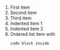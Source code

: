 1. First item
2. Second item
3. Third item
4. Indented item 1
5. Indented item 2
6. Ordered list item with
   ```
   code block inside
   ```
